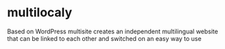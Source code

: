 # multilocaly
Based on WordPress multisite creates an independent multilingual website that can be linked to each other and switched on an easy way to use
